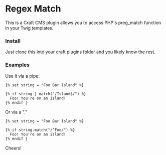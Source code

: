 # Regex Match

This is a Craft CMS plugin allows you to access PHP's preg_match function in your Twig templates.

### Install

Just clone this into your craft plugins folder and you likely know the rest.

### Examples

Use it via a pipe:

    {% set string = "Foo Bar Island" %}

    {% if string | match("/Island$/") %}
      Foo! You're on an island!
    {% endif }

Or via a "."

    {% set string = "Foo Bar Island" %}

    {% if string.match("/^Foo/") %}
      Foo! You're on an island!
    {% endif }

Cheers!

